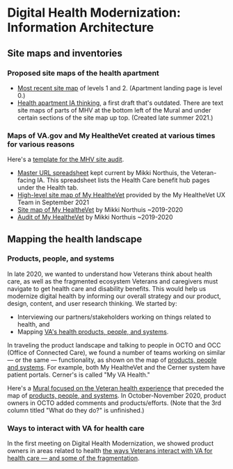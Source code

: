 # Digital Health Modernization: Information Architecture 

## Site maps and inventories
### Proposed site maps of the health apartment
* [Most recent site map](https://app.mural.co/t/departmentofveteransaffairs9999/m/departmentofveteransaffairs9999/1630530056765/d3d8cdb3f341d709f2f6b6658bbd7d6b6c50bf75?sender=megpeters0505) of levels 1 and 2. (Apartment landing page is level 0.)
* [Health apartment IA thinking,](https://app.mural.co/t/departmentofveteransaffairs9999/m/departmentofveteransaffairs9999/1629312840587/a44f4d73ea946c67cb9aed4dac4dc4e10d2dc040?sender=megpeters0505) a first draft that's outdated. There are text site maps of parts of MHV at the bottom left of the Mural and under certain sections of the site map up top. (Created late summer 2021.)

### Maps of VA.gov and My HealtheVet created at various times for various reasons 
Here's a [template for the MHV site audit]().

* [Master URL spreadsheet](https://docs.google.com/spreadsheets/d/1YucOtYihweNPI1gYtCgdsinKQmH4DMuSgPaSgJMfyYk/edit?usp=sharing) kept current by Mikki Northuis, the Veteran-facing IA. This spreadsheet lists the Health Care benefit hub pages under the Health tab.
* [High-level site map of My HealtheVet](https://github.com/department-of-veterans-affairs/va.gov-team/blob/master/products/health-care/digital-health-modernization/assets/MHV-sitemap-from-MHV.pdf) provided by the My HealtheVet UX Team in September 2021
* [Site map of My HealtheVet](https://github.com/department-of-veterans-affairs/va.gov-team/blob/master/products/health-care/digital-health-modernization/assets/MHV-sitemap-from-Mikki.pdf) by Mikki Northuis ~2019-2020
* [Audit of My HealtheVet](https://github.com/department-of-veterans-affairs/va.gov-team/blob/master/products/health-care/digital-health-modernization/assets/MHV%20Audit.xlsx) by Mikki Northuis ~2019-2020

## Mapping the health landscape 
### Products, people, and systems
In late 2020, we wanted to understand how Veterans think about health care, as well as the fragmented ecosystem Veterans and caregivers must navigate to get health care and disability benefits. This would help us modernize digital health by informing our overall strategy and our product, design, content, and user research thinking. We started by:
* Interviewing our partners/stakeholders working on things related to health, and 
* Mapping [VA's health products, people, and systems](https://app.mural.co/t/departmentofveteransaffairs9999/m/departmentofveteransaffairs9999/1606314329344/1d6343c768f02ec0ab12eab999c331b3c64b29eb). 

In traveling the product landscape and talking to people in OCTO and OCC (Office of Connected Care), we found a number of teams working on similar — or the same — functionality, as shown on the map of [products, people and systems](https://app.mural.co/t/departmentofveteransaffairs9999/m/departmentofveteransaffairs9999/1606314329344/1d6343c768f02ec0ab12eab999c331b3c64b29eb). For example, both My HealtheVet and the Cerner system have patient portals. Cerner's is called "My VA Health." 

Here's a [Mural focused on the Veteran health experience](https://app.mural.co/t/departmentofveteransaffairs9999/m/departmentofveteransaffairs9999/1604084474211/631b50e308fb47bdeaf39d81189e5d53ed6f057a) that preceded the map of [products, people, and systems](https://app.mural.co/t/departmentofveteransaffairs9999/m/departmentofveteransaffairs9999/1606314329344/1d6343c768f02ec0ab12eab999c331b3c64b29eb). In October-November 2020, product owners in OCTO added comments and products/efforts. (Note that the 3rd column titled "What do they do?" is unfinished.)

### Ways to interact with VA for health care 
In the first meeting on Digital Health Modernization, we showed product owners in areas related to health [the ways Veterans interact with VA for health care — and some of the fragmentation](
https://app.mural.co/t/departmentofveteransaffairs9999/m/departmentofveteransaffairs9999/1602782394969/9006b3abe87a8028de50c3f089378dfe00269a5b).

